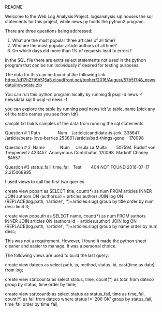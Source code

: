 README

Welcome to the Web Log Analysis Project. logsanalysis.sql houses the sql statements for this project, while news.py holds the python2 program.

There are three questions being addressed:
1. What are the most popular three articles of all time?
2. Who are the most popular article authors of all time?
3. On which days did more than 1% of requests lead to errors?

In the SQL file there are extra select statements not used in the python program that can be run individually if desired for testing purposes.


The data for this can be found at the following link.
https://d17h27t6h515a5.cloudfront.net/topher/2016/August/57b5f748_newsdata/newsdata.zip

You can run this python program locally by running
  $ psql -d news -f newsdata.sql
  $ psql -d news -f

  you can explore the table by running
  psql news
  \dt
  \d table_name [pick any of the table names you see from \dt]

sample.txt holds samples of the data from running the sql statements:

Question # 1
Path                     	     Num   
/article/candidate-is-jerk  	 338647
/article/bears-love-berries 	 253801
/article/bad-things-gone    	 170098

Question # 2
 Name              	       Num   
 Ursula La Multa        	 507594
 Rudolf von Treppenwitz 	 423457
 Anonymous Contributor  	 170098
 Markoff Chaney         	 84557

Question #3
status_fail  	 time_fail   Test       
404 NOT FOUND  2016-07-17  2.315068995

I used views to call the first two queries.

create view popart as
  SELECT title, count(*) as num FROM articles
  INNER JOIN authors ON (authors.id = articles.author)
  JOIN log ON (REPLACE(log.path, '/article/', '')=articles.slug)
  group by title
  order by num desc
  limit 3;

  create view popauth as
      SELECT name, count(*) as num FROM authors
      INNER JOIN articles ON (authors.id = articles.author)
      JOIN log ON (REPLACE(log.path, '/article/', '')=articles.slug)
      group by name
      order by num desc;

This was not a requirement. However, I found it made the python sheet cleaner 
and easier to manage. It was a personal choice. 

The following views are used to build the last query:

create view dateco as
  select path, ip, method, status, id, cast(time as date) from log;

create view statcounta as
  select status, time, count(*) as total from dateco
  group by status, time
  order by time;

create view statcountb as
  select status as status_fail, time as time_fail, count(*) as fail from dateco
  where status != '200 OK'
  group by status_fail, time_fail
  order by time_fail;
